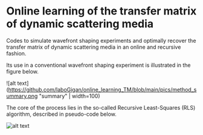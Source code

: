 # Online learning of the transfer matrix of dynamic scattering media
Codes to simulate wavefront shaping experiments and optimally recover the transfer matrix of dynamic scattering media in an online and recursive fashion.

Its use in a conventional wavefront shaping experiment is illustrated in the figure below.


![alt text](https://github.com/laboGigan/online_learning_TM/blob/main/pics/method_summary.png "summary" | width=100)


The core of the process lies in the so-called Recursive Least-Squares (RLS) algorithm, described in pseudo-code below.


![alt text](https://github.com/laboGigan/online_learning_TM/blob/main/pics/algo.png "summary")
